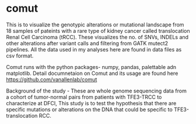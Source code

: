 # comut
This is to visualize the genotypic alterations or mutational landscape from 18 samples of pateints with a rare type of kidney cancer called translocation Renal Cell Carcinoma (tRCC). These visualizes the no. of SNVs, INDELs and other alterations after variant calls and filtering from GATK mutect2 pipelines. All the data used in my analyses here are found in data files as csv format. 

Comut runs with the python packages- numpy, pandas, palettable adn matplotlib. Detail documnetaion on Comut and its usage are found here https://github.com/vanallenlab/comut

Background of the study - These are whole genome sequencing data from a cohort of tumor-normal pairs from patients with TFE3-TRCC to characterize at DFCI, This study is to test the hypothesis that there are specific mutations or alterations on the DNA that could be specific to TFE3-translocation RCC.
